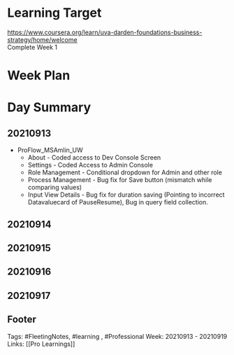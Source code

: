 # Learning Target  

https://www.coursera.org/learn/uva-darden-foundations-business-strategy/home/welcome  
Complete Week 1   
    

# Week Plan  

  

# Day Summary 
## 20210913
- ProFlow_MSAmlin_UW
	- About - Coded access to Dev Console Screen
	- Settings - Coded Access to Admin Console
	- Role Management - Conditional dropdown for Admin and other role
	- Process Management - Bug fix for Save button (mismatch while comparing values)
	- Input View Details - Bug fix for duration saving (Pointing to incorrect Datavaluecard of PauseResume), Bug in query field collection.

## 20210914

## 20210915

## 20210916

## 20210917



## Footer

Tags: #FleetingNotes, #learning , #Professional
Week: 20210913 - 20210919
Links: [[Pro Learnings]]

<!--
Comment - 
-->
<!--stackedit_data:
eyJoaXN0b3J5IjpbMTA5OTk3OTk5OSwyMDg2MTUwMDg5LC0xNz
Y3NzUyMjAzLC01MTE0MDY2NzYsLTU1MDk3MjE5NiwtMTA3MTM2
OTQ4MiwyOTg3MzEzMTUsNDgwMzc2OTc2XX0=
-->